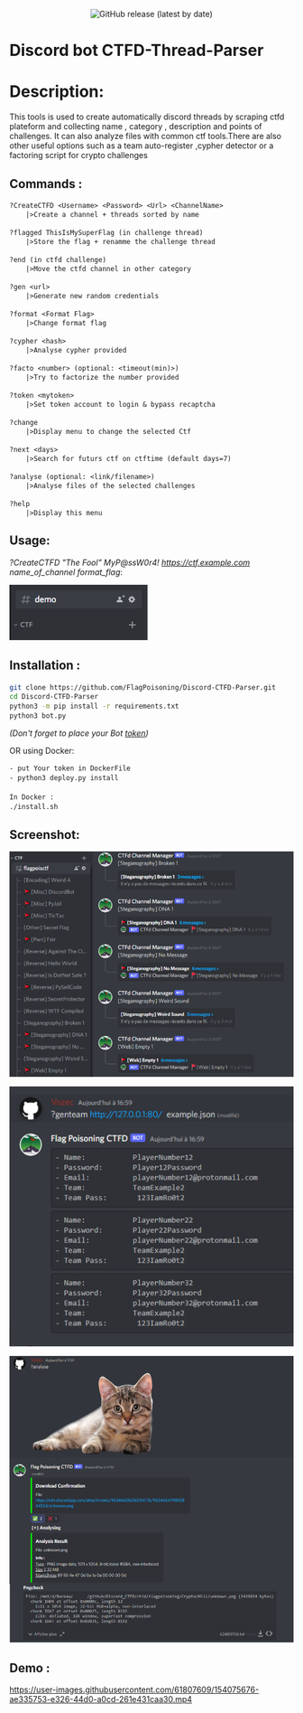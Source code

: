<p align="center">
  <img alt="GitHub release (latest by date)" src="https://img.shields.io/badge/Version-2.0-blue.svg">
</p>

# Discord bot CTFD-Thread-Parser

# Description:

This tools is used to create automatically discord threads by scraping ctfd plateform and collecting name , category , description and points of challenges.
It can also analyze files with common ctf tools.There are also other useful options such as a team auto-register ,cypher detector or a factoring script for crypto challenges

## Commands :
```
?CreateCTFD <Username> <Password> <Url> <ChannelName>
	|>Create a channel + threads sorted by name

?flagged ThisIsMySuperFlag (in challenge thread)
	|>Store the flag + renamme the challenge thread

?end (in ctfd challenge)
	|>Move the ctfd channel in other category

?gen <url>
	|>Generate new random credentials

?format <Format Flag>
	|>Change format flag

?cypher <hash>
	|>Analyse cypher provided

?facto <number> (optional: <timeout(min)>)
	|>Try to factorize the number provided

?token <mytoken>
	|>Set token account to login & bypass recaptcha

?change
	|>Display menu to change the selected Ctf

?next <days>
	|>Search for futurs ctf on ctftime (default days=7)

?analyse (optional: <link/filename>)
	|>Analyse files of the selected challenges

?help
	|>Display this menu
```

## Usage:
*?CreateCTFD "The Fool" MyP@ssW0r4!  https://ctf.example.com name_of_channel format_flag*:

![All text](./github/ctf.png)

## Installation :

```bash
git clone https://github.com/FlagPoisoning/Discord-CTFD-Parser.git
cd Discord-CTFD-Parser
python3 -m pip install -r requirements.txt
python3 bot.py
```
*(Don't forget to place your Bot [token](https://discord.com/developers/applications))*

OR using Docker:
```bash
- put Your token in DockerFile
- python3 deploy.py install

In Docker : 
./install.sh
```

## Screenshot:
![Alltext](./github/screenshot.png)

![Alltext](./github/screenshot2.png)

![Alltext](./github/screenshot3.png)


## Demo :
https://user-images.githubusercontent.com/61807609/154075676-ae335753-e326-44d0-a0cd-261e431caa30.mp4
